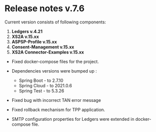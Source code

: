 # Release notes v.7.6

Current version consists of following components:

1. **Ledgers v.4.21**
2. **XS2A v.15.xx**
3. **ASPSP-Profile v.15.xx**
4. **Consent-Management v.15.xx**
5. **XS2A Connector-Examples v.15.xx**

-   Fixed docker-compose files for the project.

-   Dependencies versions were bumped up :

    -   Spring Boot - to 2.7.10
    -   Spring Cloud - to 2021.0.6
    -   Spring Test - to 5.3.26

-   Fixed bug with incorrect TAN error message

-   Fixed rollback mechanism for TPP application.

-   SMTP configuration properties for Ledgers were extended in docker-compose file.
